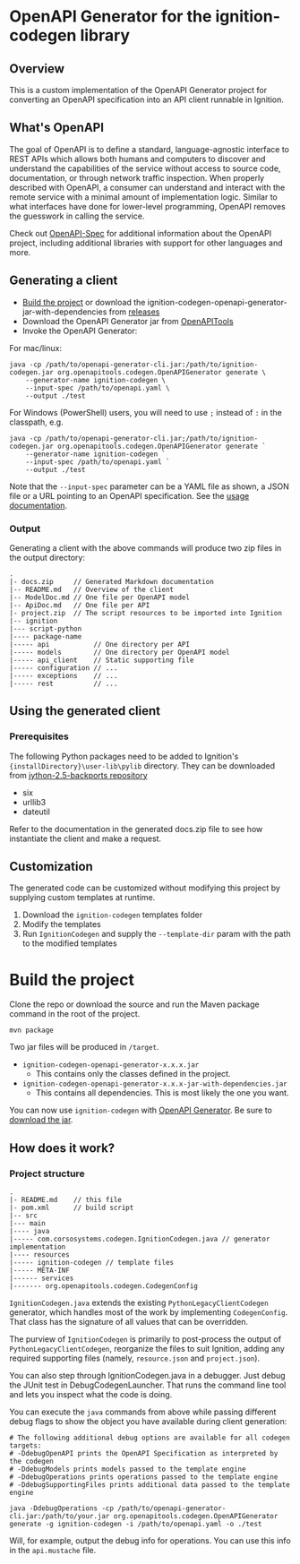 # OpenAPI Generator for the ignition-codegen library

## Overview
This is a custom implementation of the OpenAPI Generator project for converting an OpenAPI specification into an API client runnable in Ignition.

## What's OpenAPI
The goal of OpenAPI is to define a standard, language-agnostic interface to REST APIs which allows both humans and computers to discover and understand the capabilities of the service without access to source code, documentation, or through network traffic inspection.
When properly described with OpenAPI, a consumer can understand and interact with the remote service with a minimal amount of implementation logic.
Similar to what interfaces have done for lower-level programming, OpenAPI removes the guesswork in calling the service.

Check out [OpenAPI-Spec](https://github.com/OAI/OpenAPI-Specification) for additional information about the OpenAPI project, including additional libraries with support for other languages and more.

## Generating a client
- [Build the project](#build-the-project) or download the ignition-codegen-openapi-generator-jar-with-dependencies from [releases](https://github.com/CorsoSource/IgnitionCodegen/releases)
- Download the OpenAPI Generator jar from [OpenAPITools](https://github.com/OpenAPITools/openapi-generator#13---download-jar)
- Invoke the OpenAPI Generator:

For mac/linux:
```
java -cp /path/to/openapi-generator-cli.jar:/path/to/ignition-codegen.jar org.openapitools.codegen.OpenAPIGenerator generate \
    --generator-name ignition-codegen \
    --input-spec /path/to/openapi.yaml \
    --output ./test
```

For Windows (PowerShell) users, you will need to use `;` instead of `:` in the classpath, e.g.
```
java -cp /path/to/openapi-generator-cli.jar;/path/to/ignition-codegen.jar org.openapitools.codegen.OpenAPIGenerator generate ` 
    --generator-name ignition-codegen `
    --input-spec /path/to/openapi.yaml `
    --output ./test
```
Note that the `--input-spec` parameter can be a YAML file as shown, a JSON file or a URL pointing to an OpenAPI specification. See the [usage documentation](https://openapi-generator.tech/docs/usage).

### Output
Generating a client with the above commands will produce two zip files in the output directory:
```
.
|- docs.zip     // Generated Markdown documentation
|-- README.md   // Overview of the client
|-- ModelDoc.md // One file per OpenAPI model
|-- ApiDoc.md   // One file per API
|- project.zip  // The script resources to be imported into Ignition
|-- ignition
|--- script-python
|---- package-name
|----- api           // One directory per API
|----- models        // One directory per OpenAPI model
|----- api_client    // Static supporting file
|----- configuration // ...
|----- exceptions    // ...
|----- rest          // ...
```

## Using the generated client
### Prerequisites
The following Python packages need to be added to Ignition's `{installDirectory}\user-lib\pylib` directory. They can be
downloaded from [jython-2.5-backports repository](https://github.com/CorsoSource/jython-2.5-backports)
- six
- urllib3
- dateutil

Refer to the documentation in the generated docs.zip file to see how instantiate the client and make a request. 

## Customization
The generated code can be customized without modifying this project by supplying custom templates at runtime.
1. Download the `ignition-codegen` templates folder
2. Modify the templates
3. Run `IgnitionCodegen` and supply the `--template-dir` param with the path to the modified templates

# Build the project
Clone the repo or download the source and run the Maven package command in the root of the project.
```
mvn package
```

Two jar files will be produced in `/target`.
- `ignition-codegen-openapi-generator-x.x.x.jar`
  * This contains only the classes defined in the project.
- `ignition-codegen-openapi-generator-x.x.x-jar-with-dependencies.jar`
  * This contains all dependencies. This is most likely the one you want.

You can now use `ignition-codegen` with [OpenAPI Generator](https://openapi-generator.tech). Be sure to [download the jar](https://github.com/OpenAPITools/openapi-generator#13---download-jar).

## How does it work?
### Project structure

```
.
|- README.md    // this file
|- pom.xml      // build script
|-- src
|--- main
|---- java
|----- com.corsosystems.codegen.IgnitionCodegen.java // generator implementation
|---- resources
|----- ignition-codegen // template files
|----- META-INF
|------ services
|------- org.openapitools.codegen.CodegenConfig
```
`IgnitionCodegen.java` extends the existing `PythonLegacyClientCodegen` generator, which handles most of the work by implementing `CodegenConfig`.
That class has the signature of all values that can be overridden.

The purview of `IgnitionCodegen` is primarily to post-process the output of `PythonLegacyClientCodegen`, reorganize the files to suit Ignition, adding any required supporting files (namely, `resource.json` and `project.json`).

You can also step through IgnitionCodegen.java in a debugger.  Just debug the JUnit
test in DebugCodegenLauncher.  That runs the command line tool and lets you inspect what the code is doing.

You can execute the `java` commands from above while passing different debug flags to show
the object you have available during client generation:

```
# The following additional debug options are available for all codegen targets:
# -DdebugOpenAPI prints the OpenAPI Specification as interpreted by the codegen
# -DdebugModels prints models passed to the template engine
# -DdebugOperations prints operations passed to the template engine
# -DdebugSupportingFiles prints additional data passed to the template engine

java -DdebugOperations -cp /path/to/openapi-generator-cli.jar:/path/to/your.jar org.openapitools.codegen.OpenAPIGenerator generate -g ignition-codegen -i /path/to/openapi.yaml -o ./test
```

Will, for example, output the debug info for operations.
You can use this info in the `api.mustache` file.